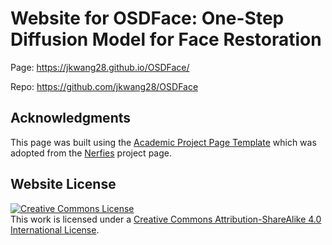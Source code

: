 # Website for OSDFace: One-Step Diffusion Model for Face Restoration

Page: https://jkwang28.github.io/OSDFace/

Repo: https://github.com/jkwang28/OSDFace

## Acknowledgments
This page was built using the [Academic Project Page Template](https://github.com/eliahuhorwitz/Academic-project-page-template) which was adopted from the [Nerfies](https://nerfies.github.io) project page.

## Website License
<a rel="license" href="http://creativecommons.org/licenses/by-sa/4.0/"><img alt="Creative Commons License" style="border-width:0" src="https://i.creativecommons.org/l/by-sa/4.0/88x31.png" /></a><br />This work is licensed under a <a rel="license" href="http://creativecommons.org/licenses/by-sa/4.0/">Creative Commons Attribution-ShareAlike 4.0 International License</a>.

